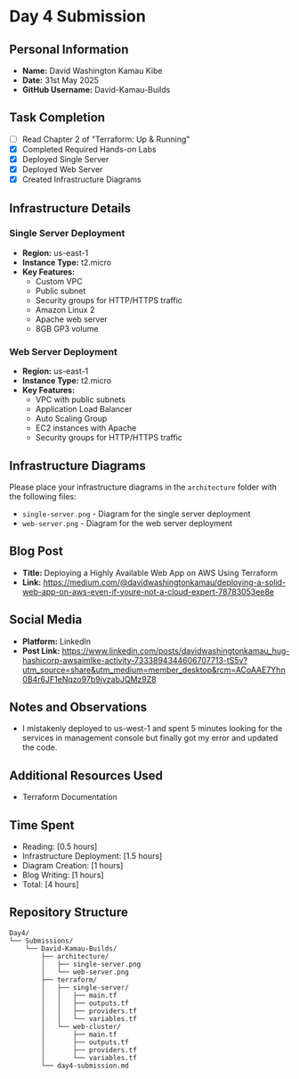 # Day 4 Submission

## Personal Information
- **Name:** David Washington Kamau Kibe
- **Date:** 31st May 2025
- **GitHub Username:** David-Kamau-Builds

## Task Completion
- [ ] Read Chapter 2 of "Terraform: Up & Running"
- [x] Completed Required Hands-on Labs
- [x] Deployed Single Server
- [x] Deployed Web Server
- [x] Created Infrastructure Diagrams

## Infrastructure Details

### Single Server Deployment
- **Region:** us-east-1
- **Instance Type:** t2.micro
- **Key Features:** 
    - Custom VPC
    - Public subnet
    - Security groups for HTTP/HTTPS traffic
    - Amazon Linux 2 
    - Apache web server
    - 8GB GP3 volume

### Web Server Deployment
- **Region:** us-east-1
- **Instance Type:** t2.micro
- **Key Features:** 
    - VPC with public subnets
    - Application Load Balancer
    - Auto Scaling Group
    - EC2 instances with Apache
    - Security groups for HTTP/HTTPS traffic

## Infrastructure Diagrams
Please place your infrastructure diagrams in the `architecture` folder with the following files:
- `single-server.png` - Diagram for the single server deployment
- `web-server.png` - Diagram for the web server deployment

## Blog Post
- **Title:** Deploying a Highly Available Web App on AWS Using Terraform
- **Link:** https://medium.com/@davidwashingtonkamau/deploying-a-solid-web-app-on-aws-even-if-youre-not-a-cloud-expert-78783053ee8e

## Social Media
- **Platform:** LinkedIn
- **Post Link:** https://www.linkedin.com/posts/davidwashingtonkamau_hug-hashicorp-awsaimlke-activity-7333894344606707713-tS5v?utm_source=share&utm_medium=member_desktop&rcm=ACoAAE7Yhn0B4r6JF1eNqzo97b9jvzabJQMz9Z8

## Notes and Observations
- I mistakenly deployed to us-west-1 and spent 5 minutes looking for the services in management console but finally got my error and updated the code.

## Additional Resources Used
- Terraform Documentation

## Time Spent
- Reading: [0.5 hours]
- Infrastructure Deployment: [1.5 hours]
- Diagram Creation: [1 hours]
- Blog Writing: [1 hours]
- Total: [4 hours]

## Repository Structure
```
Day4/
└── Submissions/
    └── David-Kamau-Builds/
        ├── architecture/
        │   ├── single-server.png
        │   └── web-server.png
        ├── terraform/
        │   ├── single-server/
        │   │   ├── main.tf
        │   │   ├── outputs.tf
        │   │   ├── providers.tf
        │   │   └── variables.tf
        │   └── web-cluster/
        │       ├── main.tf
        │       ├── outputs.tf
        │       ├── providers.tf
        │       └── variables.tf
        └── day4-submission.md
``` 



